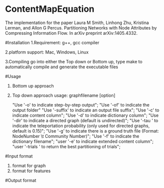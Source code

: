 # ContentMapEquation
The implementation for the paper Laura M Smith, Linhong Zhu, Kristina Lerman, and Allon G Percus. Partitioning Networks with Node Attributes by Compressing Information Flow. In arXiv preprint arXiv:1405.4332.

#Installation
1.Requirement:
g++, gcc compiler

2.platform support:
Mac, Windows, Linux

3.Compiling
go into either the Top down or Bottom up, type make to automatically compile and generate the executable files

#Usage
1. Bottom up approach

2. Top down approach
   usage: graphfilename [option]

	 "Use '-o' to indicate step-by-step output";
   "Use '-of' to indicate the output folder"
   "Use '-suffix' to indicate an output file suffix";
	 "Use '-c' to indicate content column";
	 "Use '-d' to indicate dictionary column";
	 "Use '-dir' to indicate a directed graph (default is undirected)";
	 "Use '-tau <tau>' to indicate the teleportation probability (only used for directed graphs, default is 0.15)";
	 "Use '-g' to indicate there is a ground truth file (Format: NodeNumber \t Community Number)";
	 "Use '-f' to indicate the dictionary filename";
	 "user '-e' to indicate extended content column";
    "user '-trials <trials>' to return the best partitioning of <trials> trials";

#Input format 
1. format for graph
2. format for features

#Output format


